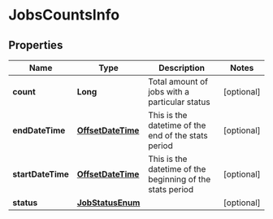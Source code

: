 

# JobsCountsInfo

## Properties

Name | Type | Description | Notes
------------ | ------------- | ------------- | -------------
**count** | **Long** | Total amount of jobs with a particular status |  [optional]
**endDateTime** | [**OffsetDateTime**](OffsetDateTime.md) | This is the datetime of the end of the stats period |  [optional]
**startDateTime** | [**OffsetDateTime**](OffsetDateTime.md) | This is the datetime of the beginning of the stats period |  [optional]
**status** | [**JobStatusEnum**](JobStatusEnum.md) |  |  [optional]



